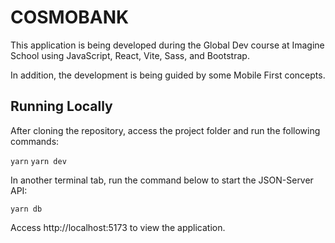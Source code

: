 # COSMOBANK

This application is being developed during the Global Dev course at Imagine School using JavaScript, React, Vite, Sass, and Bootstrap.

In addition, the development is being guided by some Mobile First concepts.

## Running Locally

After cloning the repository, access the project folder and run the following commands:

`yarn`
`yarn dev`

In another terminal tab, run the command below to start the JSON-Server API:

`yarn db`

Access http://localhost:5173 to view the application.
